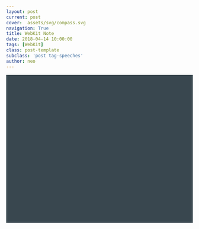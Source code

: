 ```yaml
---
layout: post
current: post
cover:  assets/svg/compass.svg
navigation: True
title: WebKit Note
date: 2018-04-14 10:00:00
tags: [WebKit]
class: post-template
subclass: 'post tag-speeches'
author: neo
---
```


<div id="canvasWrapper" style="width: 100%;height: 400px;background: #39474F">
    <canvas id="content"></canvas>
    <script src="https://d3js.org/d3.v5.min.js"></script>
    <script>
        var canvasWrapper = document.getElementById('canvasWrapper');
        var context = document.getElementById('content').getContext('2d');

        var width = canvasWrapper.offsetWidth;
        var height = canvasWrapper.offsetHeight;
        var size = d3.min([width, height]);

        d3.select('#content')
            .attr('width', width + 'px')
            .attr('height', height + 'px');

        context.lineWidth = 0.4;
        context.strokeStyle = 'rgba(255, 255, 255, 0.6)';

        var projection = d3.geoOrthographic()
            .scale(0.45 * size)
            .translate([0.5 * width, 0.5 * height]);

        var geoGenerator = d3.geoPath()
            .projection(projection)
            .context(context);

        var geojson = {type: 'Feature', geometry: {type: 'LineString', coordinates: []}};

        function rndLon() {
            return -180 + Math.random() * 360;
        }

        function rndLat() {
            return -90 + Math.random() * 180;
        }

        function addPoint() {
            geojson.geometry.coordinates.push([rndLon(), rndLat()])
        }

        function update(t) {
            if (geojson.geometry.coordinates.length < 6000)
                addPoint();

            projection.rotate([t / 1000]);

            context.clearRect(0, 0, width, height);
            context.beginPath();
            geoGenerator(geojson);
            context.stroke();

            window.requestAnimationFrame(update);
        }

        window.requestAnimationFrame(update);

    </script>
</div>
## 研究了好几天的WebKit，做一下笔记
### WebKit流畅渲染动画的实现
WebKit中macOS和iOS实现流畅渲染的方式有点区别
#### macOS
处理时，Canvas中的Context是通过一个叫CGIOSurfaceContextCreate的方法创建，这是创建一个可以加速渲染的Context，为macOS的私有API，iOS没有。而Canvas的Context直接在drawRect方法中被复制到drawRect的Context中。
#### iOS
iOS下，Canvas的Context是通过普通的CGBitmapContextCreate方式创建。调试Canvas中可以发现，Canvas的Context不是在drawRect下被渲染上去，而是在RemoteLayerBackingStore的display方法中实现内容的拷贝，具体原理还未知，但是猜测和CATiledLayer有相似的实现。（后续更新）
几个可能重要的API

* BackingStoreFlusher::flush()
* CGContextFlush
* ShareableBitmap
* CGBitmapContextCreateWithData

**大概原理如下：**
在ShareableBitmap中，会利用公共的data和CGBitmapContextCreateWithData创建一个CGContextRef，并且在上面绘制各种元素，包括Canvas的context(flush之后，可能公共data的数据会变化)。当展示元素的layer需要更新时，是通过上面的ShareableBitmap，利用data创建一个Context，并渲染出CGImage，并把image传给layer.contents
<pre><code>layer.contents = (id)m_frontBuffer.bitmap->makeCGImageCopy().get();</code></pre>
这里context渲染元素、flush、更新layer.contents都在合适的线程上执行，所以估计重点还是在线程资源的合理分配上。下面是监听刷新的线程
<pre><code>m_commitQueue = dispatch_queue_create("com.apple.WebKit.WebContent.RemoteLayerTreeDrawingArea.CommitQueue", nullptr);</code></pre>
以下是flushTimer的设置
<pre><code>void RemoteLayerTreeDrawingArea::scheduleCompositingLayerFlush()
{
    if (m_isFlushingSuspended) {
        m_isLayerFlushThrottlingTemporarilyDisabledForInteraction = false;
        m_hasDeferredFlush = true;
        return;
    }
    if (m_isLayerFlushThrottlingTemporarilyDisabledForInteraction) {
        m_isLayerFlushThrottlingTemporarilyDisabledForInteraction = false;
        scheduleCompositingLayerFlushImmediately();
        return;
    }

    if (m_layerFlushTimer.isActive())
        return;

    const Seconds initialFlushDelay = 500_ms;
    const Seconds flushDelay = 1500_ms;
    Seconds throttleDelay = m_isThrottlingLayerFlushes ? (m_isInitialThrottledLayerFlush ? initialFlushDelay : flushDelay) : 0_s;
    m_isInitialThrottledLayerFlush = false;

    m_layerFlushTimer.startOneShot(throttleDelay);
}</code></pre>